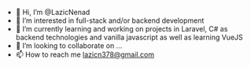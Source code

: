 - 👋 Hi, I’m @LazicNenad
- 👀 I’m interested in full-stack and/or backend development
- 🌱 I’m currently learning and working on projects in Laravel, C# as backend technologies and vanilla javascript as well as learning VueJS
- 💞️ I’m looking to collaborate on ...
- 📫 How to reach me  lazicn378@gmail.com

<!---
LazicNenad/LazicNenad is a ✨ special ✨ repository because its `README.md` (this file) appears on your GitHub profile.
You can click the Preview link to take a look at your changes.
--->
